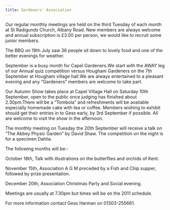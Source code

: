 ```yaml
---
title: Gardeners' Association
---
```


Our regular monthly meetings are held on the third Tuesday of each month at St Radigunds Church, Albany Road. New members are always welcome and annual subscription is £3.00 per person, we would like to recruit some junior members.

The BBQ on 19th July saw 36 people sit down to lovely food and one of the better evenings for weather.

September is a busy month for Capel Gardeners.We start with the AWAY leg of our Annual quiz competition versus Hougham Gardeners on the 7th September at Hougham village hall.We are always entertained to a pleasant evening and any “Gardeners” members are welcome to take part.

Our Autumn Show takes place at Capel Village Hall on Saturday 10th September, open to the public once judging has finished about 2.30pm.There will be a “Tombola” and refreshments will be available especially homemade cake with tea or coffee. Members wishing to exhibit should get their entries in to Gess early, by 3rd September if possible. All are welcome to visit the show in the afternoon.

The monthly meeting on Tuesday the 20th September will receive a talk on “The Abbey Physic Garden” by David Shaw. The competition on the night is for a specimen Dahlia.

The following months will be:-

October 18th, Talk with illustrations on the butterflies and orchids of Kent.

November 15th, Association A G M preceded by a Fish and Chip supper, followed by prize presentation.

December 20th, Association Christmas Party and Social evening.

Meetings are usually at 7.30pm but times will be on the 2011 schedule.

For more information contact Gess Harman on 01303-255661.

